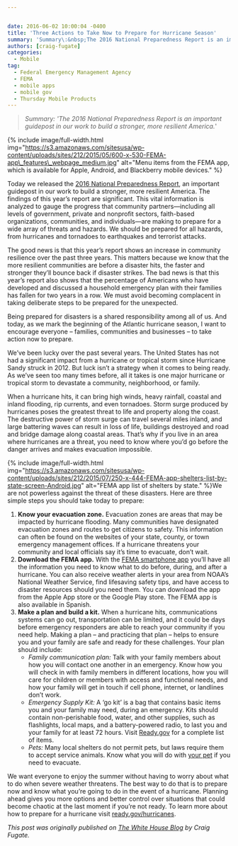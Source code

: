 ```yaml
---


date: 2016-06-02 10:00:04 -0400
title: 'Three Actions to Take Now to Prepare for Hurricane Season'
summary: 'Summary\:&nbsp;The 2016 National Preparedness Report is an important guidepost in our work to build a stronger, more resilient America.  Today we released the 2016 National Preparedness Report, an important guidepost in our work to build a'
authors: [craig-fugate]
categories:
  - Mobile
tag:
  - Federal Emergency Management Agency
  - FEMA
  - mobile apps
  - mobile gov
  - Thursday Mobile Products
---
```


> _Summary: 'The 2016 National Preparedness Report is an important guidepost in our work to build a stronger, more resilient America._'


{% include image/full-width.html img="https://s3.amazonaws.com/sitesusa/wp-content/uploads/sites/212/2015/05/600-x-530-FEMA-app\_features\_webpage_medium.jpg" alt="Menu items from the FEMA app, which is available for Apple, Android, and Blackberry mobile devices." %}

Today we released the [2016 National Preparedness Report](https://www.fema.gov/national-preparedness-report), an important guidepost in our work to build a stronger, more resilient America. The findings of this year’s report are significant. This vital information is analyzed to gauge the progress that community partners—including all levels of government, private and nonprofit sectors, faith-based organizations, communities, and individuals—are making to prepare for a wide array of threats and hazards.  We should be prepared for all hazards, from hurricanes and tornadoes to earthquakes and terrorist attacks.

The good news is that this year’s report shows an increase in community resilience over the past three years. This matters because we know that the more resilient communities are before a disaster hits, the faster and stronger they’ll bounce back if disaster strikes. The bad news is that this year’s report also shows that the percentage of Americans who have developed and discussed a household emergency plan with their families has fallen for two years in a row. We must avoid becoming complacent in taking deliberate steps to be prepared for the unexpected.

Being prepared for disasters is a shared responsibility among all of us. And today, as we mark the beginning of the Atlantic hurricane season, I want to encourage everyone – families, communities and businesses &#8211; to take action now to prepare.

We’ve been lucky over the past several years. The United States has not had a significant impact from a hurricane or tropical storm since Hurricane Sandy struck in 2012.  But luck isn’t a strategy when it comes to being ready. As we’ve seen too many times before, all it takes is one major hurricane or tropical storm to devastate a community, neighborhood, or family.

When a hurricane hits, it can bring high winds, heavy rainfall, coastal and inland flooding, rip currents, and even tornadoes. Storm surge produced by hurricanes poses the greatest threat to life and property along the coast. The destructive power of storm surge can travel several miles inland, and large battering waves can result in loss of life, buildings destroyed and road and bridge damage along coastal areas. That’s why if you live in an area where hurricanes are a threat, you need to know where you’d go before the danger arrives and makes evacuation impossible.


{% include image/full-width.html img="https://s3.amazonaws.com/sitesusa/wp-content/uploads/sites/212/2015/07/250-x-444-FEMA-app-shelters-list-by-state-screen-Android.jpg" alt="FEMA app list of shelters by state." %}We are not powerless against the threat of these disasters. Here are three simple steps you should take today to prepare:

  1. **Know your evacuation zone.**  Evacuation zones are areas that may be impacted by hurricane flooding. Many communities have designated evacuation zones and routes to get citizens to safety. This information can often be found on the websites of your state, county, or town emergency management offices. If a hurricane threatens your community and local officials say it&#8217;s time to evacuate, don&#8217;t wait.
  2. **Download the FEMA app.** With the <a href="https://www.fema.gov/mobile-app" target="_blank">FEMA smartphone app</a> you’ll have all the information you need to know what to do before, during, and after a hurricane. You can also receive weather alerts in your area from NOAA’s National Weather Service, find lifesaving safety tips, and have access to disaster resources should you need them. You can download the app from the Apple App store or the Google Play store. The FEMA app is also available in Spanish.
  3. **Make a plan and build a kit.** When a hurricane hits, communications systems can go out, transportation can be limited, and it could be days before emergency responders are able to reach your community if you need help. Making a plan &#8211; and practicing that plan &#8211; helps to ensure you and your family are safe and ready for these challenges. Your plan should include: 
      * _Family communication plan:_ Talk with your family members about how you will contact one another in an emergency. Know how you will check in with family members in different locations, how you will care for children or members with access and functional needs, and how your family will get in touch if cell phone, internet, or landlines don’t work.
      * _Emergency Supply Kit:_ A ‘go kit’ is a bag that contains basic items you and your family may need, during an emergency. Kits should contain non-perishable food, water, and other supplies, such as flashlights, local maps, and a battery-powered radio, to last you and your family for at least 72 hours. Visit [Ready.gov](http://www.fema.gov/media-library/assets/documents/34326) for a complete list of items.
      * _Pets:_ Many local shelters do not permit pets, but laws require them to accept service animals. Know what you will do with [your pet](https://www.youtube.com/watch?v=jMtY_qhMne4) if you need to evacuate.

We want everyone to enjoy the summer without having to worry about what to do when severe weather threatens. The best way to do that is to prepare now and know what you’re going to do in the event of a hurricane. Planning ahead gives you more options and better control over situations that could become chaotic at the last moment if you’re not ready. To learn more about how to prepare for a hurricane visit [ready.gov/hurricanes](https://www.ready.gov/hurricanes).

_This post was originally published on [The White House Blog](https://www.whitehouse.gov/blog) by Craig Fugate._